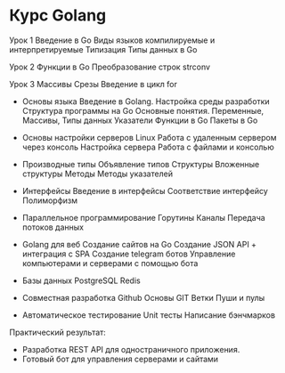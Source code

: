 # Курс Golang
Урок 1
Введение в Go
Виды языков компилируемые и интерпретируемые
Типизация
Типы данных в Go

Урок 2
Функции в Go
Преобразование строк strconv

Урок 3
Массивы
Срезы
Введение в цикл for


- Основы языка
Введение в Golang. Настройка среды разработки
Структура программы на Go
Основные понятия. Переменные, Массивы, Типы данных
Указатели
Функции в Go
Пакеты в Go

- Основы настройки серверов Linux
Работа с удаленным сервером через консоль
Настройка сервера
Работа с файлами и консолью

- Производные типы
Объявление типов
Структуры
Вложенные структуры
Методы
Методы указателей

- Интерфейсы
Введение в интерфейсы
Соответствие интерфейсу
Полиморфизм

- Параллельное программирование
Горутины
Каналы
Передача потоков данных

- Golang для веб
Создание сайтов на Go
Создание JSON API + интеграция с SPA
Создание telegram ботов
Управление компьютерами и серверами с помощью бота

- Базы данных
PostgreSQL
Redis

- Совместная разработка
Github
Основы GIT
Ветки
Пуши и пулы

- Автоматическое тестирование
Unit тесты
Написание бэнчмарков

Практический результат:
- Разработка REST API для одностраничного приложения.
- Готовый бот для управления серверами и сайтами